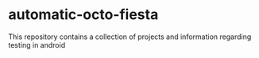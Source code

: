 # automatic-octo-fiesta
This repository contains a collection of projects and information regarding testing in android 
